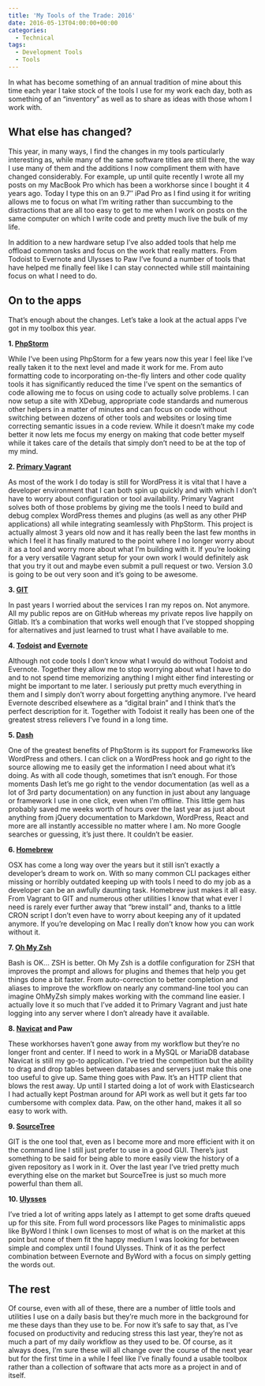 ```yaml
---
title: 'My Tools of the Trade: 2016'
date: 2016-05-13T04:00:00+00:00
categories:
  - Technical
tags:
  - Development Tools
  - Tools
---
```


In what has become something of an annual tradition of mine about this time each year I take stock of the tools I use for my work each day, both as something of an “inventory” as well as to share as ideas with those whom I work with.

## What else has changed?

This year, in many ways, I find the changes in my tools particularly interesting as, while many of the same software titles are still there, the way I use many of them and the additions I now compliment them with have changed considerably. For example, up until quite recently I wrote all my posts on my MacBook Pro which has been a workhorse since I bought it 4 years ago. Today I type this on an 9.7″ iPad Pro as I find using it for writing allows me to focus on what I’m writing rather than succumbing to the distractions that are all too easy to get to me when I work on posts on the same computer on which I write code and pretty much live the bulk of my life.

In addition to a new hardware setup I’ve also added tools that help me offload common tasks and focus on the work that really matters. From Todoist to Evernote and Ulysses to Paw I’ve found a number of tools that have helped me finally feel like I can stay connected while still maintaining focus on what I need to do.

## On to the apps

That’s enough about the changes. Let’s take a look at the actual apps I’ve got in my toolbox this year.

**1. [PhpStorm][1]**

While I’ve been using PhpStorm for a few years now this year I feel like I’ve really taken it to the next level and made it work for me. From auto formatting code to incorporating on-the-fly linters and other code quality tools it has significantly reduced the time I’ve spent on the semantics of code allowing me to focus on using code to actually solve problems. I can now setup a site with XDebug, appropriate code standards and numerous other helpers in a matter of minutes and can focus on code without switching between dozens of other tools and websites or losing time correcting semantic issues in a code review. While it doesn’t make my code better it now lets me focus my energy on making that code better myself while it takes care of the details that simply don’t need to be at the top of my mind.

**2. [Primary Vagrant][2]**

As most of the work I do today is still for WordPress it is vital that I have a developer environment that I can both spin up quickly and with which I don’t have to worry about configuration or tool availability. Primary Vagrant solves both of those problems by giving me the tools I need to build and debug complex WordPress themes and plugins (as well as any other PHP applications) all while integrating seamlessly with PhpStorm. This project is actually almost 3 years old now and it has really been the last few months in which I feel it has finally matured to the point where I no longer worry about it as a tool and worry more about what I’m building with it. If you’re looking for a very versatile Vagrant setup for your own work I would definitely ask that you try it out and maybe even submit a pull request or two. Version 3.0 is going to be out very soon and it’s going to be awesome.

**3. [GIT][3]**

In past years I worried about the services I ran my repos on. Not anymore. All my public repos are on GitHub whereas my private repos live happily on Gitlab. It’s a combination that works well enough that I’ve stopped shopping for alternatives and just learned to trust what I have available to me.

**4. [Todoist][4] and [Evernote][5]**

Although not code tools I don’t know what I would do without Todoist and Evernote. Together they allow me to stop worrying about what I have to do and to not spend time memorizing anything I might either find interesting or might be important to me later. I seriously put pretty much everything in them and I simply don’t worry about forgetting anything anymore. I’ve heard Evernote described elsewhere as a “digital brain” and I think that’s the perfect description for it. Together with Todoist it really has been one of the greatest stress relievers I’ve found in a long time.

**5. [Dash][6]**

One of the greatest benefits of PhpStorm is its support for Frameworks like WordPress and others. I can click on a WordPress hook and go right to the source allowing me to easily get the information I need about what it’s doing. As with all code though, sometimes that isn’t enough. For those moments Dash let’s me go right to the vendor documentation (as well as a lot of 3rd party documentation) on any function in just about any language or framework I use in one click, even when I’m offline. This little gem has probably saved me weeks worth of hours over the last year as just about anything from jQuery documentation to Markdown, WordPress, React and more are all instantly accessible no matter where I am. No more Google searches or guessing, it’s just there. It couldn’t be easier.

**6. [Homebrew][7]**

OSX has come a long way over the years but it still isn’t exactly a developer’s dream to work on. With so many common CLI packages either missing or horribly outdated keeping up with tools I need to do my job as a developer can be an awfully daunting task. Homebrew just makes it all easy. From Vagrant to GIT and numerous other utilities I know that what ever I need is rarely ever further away that “brew install” and, thanks to a little CRON script I don’t even have to worry about keeping any of it updated anymore. If you’re developing on Mac I really don’t know how you can work without it.

**7. [Oh My Zsh][8]**

Bash is OK… ZSH is better. Oh My Zsh is a dotfile configuration for ZSH that improves the prompt and allows for plugins and themes that help you get things done a bit faster. From auto-correction to better completion and aliases to improve the workflow on nearly any command-line tool you can imagine OhMyZsh simply makes working with the command line easier. I actually love it so much that I’ve added it to Primary Vagrant and just hate logging into any server where I don’t already have it available.

**8. [Navicat][9] and Paw**

These workhorses haven’t gone away from my workflow but they’re no longer front and center. If I need to work in a MySQL or MariaDB database Navicat is still my go-to application. I’ve tried the competition but the ability to drag and drop tables between databases and servers just make this one too useful to give up. Same thing goes with Paw. It’s an HTTP client that blows the rest away. Up until I started doing a lot of work with Elasticsearch I had actually kept Postman around for API work as well but it gets far too cumbersome with complex data. Paw, on the other hand, makes it all so easy to work with.

**9. [SourceTree][10]**

GIT is the one tool that, even as I become more and more efficient with it on the command line I still just prefer to use in a good GUI. There’s just something to be said for being able to more easily view the history of a given repository as I work in it. Over the last year I’ve tried pretty much everything else on the market but SourceTree is just so much more powerful than them all.

**10. [Ulysses][11]**

I’ve tried a lot of writing apps lately as I attempt to get some drafts queued up for this site. From full word processors like Pages to minimalistic apps like ByWord I think I own licenses to most of what is on the market at this point but none of them fit the happy medium I was looking for between simple and complex until I found Ulysses. Think of it as the perfect combination between Evernote and ByWord with a focus on simply getting the words out.

## The rest

Of course, even with all of these, there are a number of little tools and utilities I use on a daily basis but they’re much more in the background for me these days than they use to be. For now it’s safe to say that, as I’ve focused on productivity and reducing stress this last year, they’re not as much a part of my daily workflow as they used to be. Of course, as it always does, I’m sure these will all change over the course of the next year but for the first time in a while I feel like I’ve finally found a usable toolbox rather than a collection of software that acts more as a project in and of itself.

 [1]: http://jetbrains.com/phpstorm
 [2]: https://github.com/ChrisWiegman/primary-vagrant
 [3]: https://git-scm.com
 [4]: https://todoist.com/
 [5]: https://evernote.com/
 [6]: https://kapeli.com/dash
 [7]: http://brew.sh
 [8]: http://ohmyz.sh
 [9]: https://www.navicat.com
 [10]: https://www.sourcetreeapp.com
 [11]: http://ulyssesapp.com